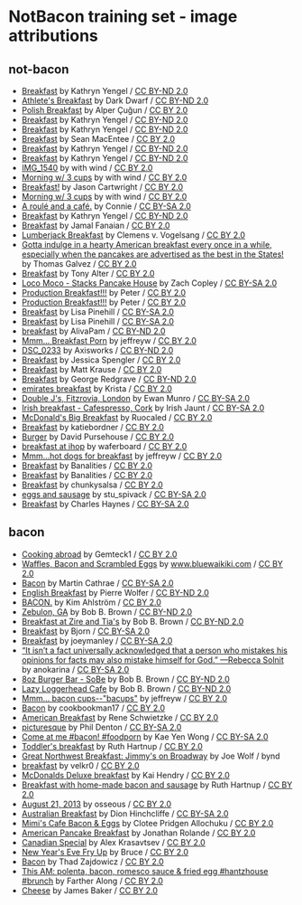 # NotBacon training set - image attributions

## not-bacon
- [Breakfast](https://www.flickr.com/photos/kathryn-wright/35771414772/in/photolist-WuZRmy-zhAj5T-wwXoQ3-bRcxCD-2g4EQn-Gw2Tp5-dLvHjR-nYaicw-vzcmLQ-oRBbj9-Mo6Uth-dN2atf-cUGMY7-afoMRL-cXRFMu-ohMrBU-aAg2Qi-9WACaB-c2wV5w-9jUKng-6TGM8V-bMxiH6-93oaB3-fe876f-aTjMEX-ocJ6tF-d6MuGb-dNzDeH-jUYnmH-ei6zFU-onTGds-R5BBpx-iNeJoJ-8WAojb-ddWRZb-du61g1-o9ibqw-6khBdc-8zaRoZ-fYuwm2-pX82MZ-btNx5v-coShYy-8orvJ7-bMMfii-e9qiHB-dc9SPu-nVShHv-bA7gWP-doDWGi) by Kathryn Yengel / [CC BY-ND 2.0](https://creativecommons.org/licenses/by-nd/2.0/)
- [Athlete's Breakfast](https://www.flickr.com/photos/darkdwarf/35169519490/in/photolist-VzNYRG-V9azgc-X1LaHS-6fSSyE-5WtHMn-5KG7ap-6fSWMq-6ixihs-bsCKp7-5a9XLA-aCi3DT-7Xzjvz-6AZfoa-hmjpoT-XsetSY-5fTaZg-g5CAk-9acDcu-dX1YEG-dX1YxG-8CYz2i-4Yp7xp-dX1YBN-ara9oT-dWVkfx-dWVjrZ-5Vj2cT-6m6CB7-bsnu85-5Aerni-7t392o-7EsJkY-4dtQyb-5UqWFr-koNQt-anN978-8ee1W8-5T55dJ-5fU1WU-bmigzF-fz7oy-8eKsE-5Mk5Wa-22BbHU-7ahZoA-7sYbDF-7z64GN-3Wg99x-8edJ3R-9tFMdj) by Dark Dwarf / [CC BY-ND 2.0](https://creativecommons.org/licenses/by-nd/2.0/)
- [Polish Breakfast](https://www.flickr.com/photos/alper/32213695641/in/photolist-R5BBpx-iNeJoJ-8WAojb-ddWRZb-du61g1-o9ibqw-6khBdc-8zaRoZ-fYuwm2-pX82MZ-btNx5v-coShYy-8orvJ7-bMMfii-e9qiHB-dc9SPu-nVShHv-bA7gWP-doDWGi-o1dFnh-5J7e6R-p3pmU2-6ooC22-S1Sk83-8jaGZW-dGLgq8-dYCTNu-9wUwXE-kg2TDF-bDGhcD-ebUH4F-dZ9a7A-bFLyYk-7avtLg-oAv6jg-8Jatku-9piRjp-axJwyi-8CRxrQ-fTuRoZ-9DKFsU-faz7dZ-9GDJf2-aHnH2e-bGzPtT-ax9LF7-6U2cwX-dDUEXj-oDL2FS-bMQzLT) by Alper Çuğun / [CC BY 2.0](https://creativecommons.org/licenses/by/2.0/)
- [Breakfast](https://www.flickr.com/photos/kathryn-wright/29786169542/in/photolist-Mo6Uth-dN2atf-cUGMY7-afoMRL-cXRFMu-ohMrBU-aAg2Qi-9WACaB-c2wV5w-9jUKng-6TGM8V-bMxiH6-93oaB3-fe876f-aTjMEX-ocJ6tF-d6MuGb-dNzDeH-jUYnmH-ei6zFU-onTGds-R5BBpx-iNeJoJ-8WAojb-ddWRZb-du61g1-o9ibqw-6khBdc-8zaRoZ-fYuwm2-pX82MZ-btNx5v-coShYy-8orvJ7-bMMfii-e9qiHB-dc9SPu-nVShHv-bA7gWP-doDWGi-o1dFnh-5J7e6R-p3pmU2-6ooC22-S1Sk83-8jaGZW-dGLgq8-dYCTNu-9wUwXE-kg2TDF) by Kathryn Yengel / [CC BY-ND 2.0](https://creativecommons.org/licenses/by-nd/2.0/)
- [Breakfast](https://www.flickr.com/photos/kathryn-wright/21847531923/in/photolist-zhAj5T-wwXoQ3-bRcxCD-2g4EQn-Gw2Tp5-dLvHjR-nYaicw-vzcmLQ-oRBbj9-Mo6Uth-dN2atf-cUGMY7-afoMRL-cXRFMu-ohMrBU-aAg2Qi-9WACaB-c2wV5w-9jUKng-6TGM8V-bMxiH6-93oaB3-fe876f-aTjMEX-ocJ6tF-d6MuGb-dNzDeH-jUYnmH-ei6zFU-onTGds-R5BBpx-iNeJoJ-8WAojb-ddWRZb-du61g1-o9ibqw-6khBdc-8zaRoZ-fYuwm2-pX82MZ-btNx5v-coShYy-8orvJ7-bMMfii-e9qiHB-dc9SPu-nVShHv-bA7gWP-doDWGi-o1dFnh) by Kathryn Yengel / [CC BY-ND 2.0](https://creativecommons.org/licenses/by-nd/2.0/)
- [Breakfast](https://www.flickr.com/photos/smemon/20041005874/in/photolist-wwXoQ3-bRcxCD-2g4EQn-Gw2Tp5-dLvHjR-nYaicw-vzcmLQ-oRBbj9-Mo6Uth-dN2atf-cUGMY7-afoMRL-cXRFMu-ohMrBU-aAg2Qi-9WACaB-c2wV5w-9jUKng-6TGM8V-bMxiH6-93oaB3-fe876f-aTjMEX-ocJ6tF-d6MuGb-dNzDeH-jUYnmH-ei6zFU-onTGds-R5BBpx-iNeJoJ-8WAojb-ddWRZb-du61g1-o9ibqw-6khBdc-8zaRoZ-fYuwm2-pX82MZ-btNx5v-coShYy-8orvJ7-bMMfii-e9qiHB-dc9SPu-nVShHv-bA7gWP-doDWGi-o1dFnh-5J7e6R) by Sean MacEntee / [CC BY 2.0](https://creativecommons.org/licenses/by/2.0/)
- [Breakfast](https://www.flickr.com/photos/kathryn-wright/19410006752/in/photolist-vzcmLQ-oRBbj9-Mo6Uth-dN2atf-cUGMY7-afoMRL-cXRFMu-ohMrBU-aAg2Qi-9WACaB-c2wV5w-9jUKng-6TGM8V-bMxiH6-93oaB3-fe876f-aTjMEX-ocJ6tF-d6MuGb-dNzDeH-jUYnmH-ei6zFU-onTGds-R5BBpx-iNeJoJ-8WAojb-ddWRZb-du61g1-o9ibqw-6khBdc-8zaRoZ-fYuwm2-pX82MZ-btNx5v-coShYy-8orvJ7-bMMfii-e9qiHB-dc9SPu-nVShHv-bA7gWP-doDWGi-o1dFnh-5J7e6R-p3pmU2-6ooC22-S1Sk83-8jaGZW-dGLgq8-dYCTNu) by Kathryn Yengel / [CC BY-ND 2.0](https://creativecommons.org/licenses/by-nd/2.0/)
- [Breakfast](https://www.flickr.com/photos/kathryn-wright/15001220812/in/photolist-oRBbj9-Mo6Uth-dN2atf-cUGMY7-afoMRL-cXRFMu-ohMrBU-aAg2Qi-9WACaB-c2wV5w-9jUKng-6TGM8V-bMxiH6-93oaB3-fe876f-aTjMEX-ocJ6tF-d6MuGb-dNzDeH-jUYnmH-ei6zFU-onTGds-R5BBpx-iNeJoJ-8WAojb-ddWRZb-du61g1-o9ibqw-6khBdc-8zaRoZ-fYuwm2-pX82MZ-btNx5v-coShYy-8orvJ7-bMMfii-e9qiHB-dc9SPu-nVShHv-bA7gWP-doDWGi-o1dFnh-5J7e6R-p3pmU2-6ooC22-S1Sk83-8jaGZW-dGLgq8-dYCTNu-9wUwXE) by Kathryn Yengel / [CC BY-ND 2.0](https://creativecommons.org/licenses/by-nd/2.0/)
- [IMG_1540](https://www.flickr.com/photos/withwind/14629779054/in/photolist-ohMrBU-aAg2Qi-9WACaB-c2wV5w-9jUKng-6TGM8V-bMxiH6-93oaB3-fe876f-aTjMEX-ocJ6tF-d6MuGb-dNzDeH-jUYnmH-ei6zFU-onTGds-R5BBpx-iNeJoJ-8WAojb-ddWRZb-du61g1-o9ibqw-6khBdc-8zaRoZ-fYuwm2-pX82MZ-btNx5v-coShYy-8orvJ7-bMMfii-e9qiHB-dc9SPu-nVShHv-bA7gWP-doDWGi-o1dFnh-5J7e6R-p3pmU2-6ooC22-S1Sk83-8jaGZW-dGLgq8-dYCTNu-9wUwXE-kg2TDF-bDGhcD-ebUH4F-dZ9a7A-bFLyYk-7avtLg) by with wind / [CC BY 2.0](https://creativecommons.org/licenses/by/2.0/)
- [Morning w/ 3 cups](https://www.flickr.com/photos/withwind/14572543481/in/photolist-ocJ6tF-d6MuGb-dNzDeH-jUYnmH-ei6zFU-onTGds-R5BBpx-iNeJoJ-8WAojb-ddWRZb-du61g1-o9ibqw-6khBdc-8zaRoZ-fYuwm2-pX82MZ-btNx5v-coShYy-8orvJ7-bMMfii-e9qiHB-dc9SPu-nVShHv-bA7gWP-doDWGi-o1dFnh-5J7e6R-p3pmU2-6ooC22-S1Sk83-8jaGZW-dGLgq8-dYCTNu-9wUwXE-kg2TDF-bDGhcD-ebUH4F-dZ9a7A-bFLyYk-7avtLg-oAv6jg-8Jatku-9piRjp-axJwyi-8CRxrQ-fTuRoZ-9DKFsU-faz7dZ-9GDJf2-aHnH2e) by with wind / [CC BY 2.0](https://creativecommons.org/licenses/by/2.0/)
- [Breakfast!](https://www.flickr.com/photos/jasoncartwright/14442322670/in/photolist-o1dFnh-5J7e6R-p3pmU2-6ooC22-S1Sk83-8jaGZW-dGLgq8-dYCTNu-9wUwXE-kg2TDF-bDGhcD-ebUH4F-dZ9a7A-bFLyYk-7avtLg-oAv6jg-8Jatku-9piRjp-axJwyi-8CRxrQ-fTuRoZ-9DKFsU-faz7dZ-9GDJf2-aHnH2e-bGzPtT-ax9LF7-6U2cwX-dDUEXj-oDL2FS-bMQzLT-moJCpm-a7Hv5w-oR15mm-aUZqoD-9CJu3g-9pzAs9-9tgX1W-97CLuk-dpfCSp-8Hm3oD-847XRk-wmX35g-8hxeGF-e2dGWd-f7Px4y-7bvqUn-8bM3y6-bAJpPg-dTsxMi) by Jason Cartwright / [CC BY 2.0](https://creativecommons.org/licenses/by/2.0/)
- [Morning w/ 3 cups](https://www.flickr.com/photos/withwind/14419029768/in/photolist-nYaicw-vzcmLQ-oRBbj9-Mo6Uth-dN2atf-cUGMY7-afoMRL-cXRFMu-ohMrBU-aAg2Qi-9WACaB-c2wV5w-9jUKng-6TGM8V-bMxiH6-93oaB3-fe876f-aTjMEX-ocJ6tF-d6MuGb-dNzDeH-jUYnmH-ei6zFU-onTGds-R5BBpx-iNeJoJ-8WAojb-ddWRZb-du61g1-o9ibqw-6khBdc-8zaRoZ-fYuwm2-pX82MZ-btNx5v-coShYy-8orvJ7-bMMfii-e9qiHB-dc9SPu-nVShHv-bA7gWP-doDWGi-o1dFnh-5J7e6R-p3pmU2-6ooC22-S1Sk83-8jaGZW-dGLgq8) by with wind / [CC BY 2.0](https://creativecommons.org/licenses/by/2.0/)
- [A roulé and a café.](https://www.flickr.com/photos/ironypoisoning/14393078247/in/photolist-nVShHv-bA7gWP-doDWGi-o1dFnh-5J7e6R-p3pmU2-6ooC22-S1Sk83-8jaGZW-dGLgq8-dYCTNu-9wUwXE-kg2TDF-bDGhcD-ebUH4F-dZ9a7A-bFLyYk-7avtLg-oAv6jg-8Jatku-9piRjp-axJwyi-8CRxrQ-fTuRoZ-9DKFsU-faz7dZ-9GDJf2-aHnH2e-bGzPtT-ax9LF7-6U2cwX-dDUEXj-oDL2FS-bMQzLT-moJCpm-a7Hv5w-oR15mm-aUZqoD-9CJu3g-9pzAs9-9tgX1W-97CLuk-dpfCSp-8Hm3oD-847XRk-wmX35g-8hxeGF-e2dGWd-f7Px4y-7bvqUn) by Connie / [CC BY-SA 2.0](https://creativecommons.org/licenses/by-sa/2.0/)
- [Breakfast](https://www.flickr.com/photos/kathryn-wright/14278562863/in/photolist-nKKnhk-dqj6n6-WuZRmy-zhAj5T-wwXoQ3-bRcxCD-2g4EQn-Gw2Tp5-dLvHjR-nYaicw-vzcmLQ-oRBbj9-Mo6Uth-dN2atf-cUGMY7-afoMRL-cXRFMu-ohMrBU-aAg2Qi-9WACaB-c2wV5w-9jUKng-6TGM8V-bMxiH6-93oaB3-fe876f-aTjMEX-ocJ6tF-d6MuGb-dNzDeH-jUYnmH-ei6zFU-onTGds-R5BBpx-iNeJoJ-8WAojb-ddWRZb-du61g1-o9ibqw-6khBdc-8zaRoZ-fYuwm2-pX82MZ-btNx5v-coShYy-8orvJ7-bMMfii-e9qiHB-dc9SPu-nVShHv) by Kathryn Yengel / [CC BY-ND 2.0](https://creativecommons.org/licenses/by-nd/2.0/)
- [Breakfast](https://www.flickr.com/photos/jfanaian/12413877733/in/photolist-jUYnmH-ei6zFU-onTGds-R5BBpx-iNeJoJ-8WAojb-ddWRZb-du61g1-o9ibqw-6khBdc-8zaRoZ-fYuwm2-pX82MZ-btNx5v-coShYy-8orvJ7-bMMfii-e9qiHB-dc9SPu-nVShHv-bA7gWP-doDWGi-o1dFnh-5J7e6R-p3pmU2-6ooC22-S1Sk83-8jaGZW-dGLgq8-dYCTNu-9wUwXE-kg2TDF-bDGhcD-ebUH4F-dZ9a7A-bFLyYk-7avtLg-oAv6jg-8Jatku-9piRjp-axJwyi-8CRxrQ-fTuRoZ-9DKFsU-faz7dZ-9GDJf2-aHnH2e-bGzPtT-ax9LF7-6U2cwX) by Jamal Fanaian / [CC BY 2.0](https://creativecommons.org/licenses/by/2.0/)
- [Lumberjack Breakfast](https://www.flickr.com/photos/vauvau/11855393546/in/photolist-j4BZt1-aQ4BoB-6fNGAD-aC182M-acmRFR-b4KSCc-cEZop1-ia8BCz-dxdDPw-9qTxqt-9DeEdB-dW42sF-ajCjUz-ci58ro-7F1NnG-9gvwu6-hMhczD-nNDab6-mWVeiC-cVR62h-7bcFtu-agM6ks-aDr8bK-dy6NcS-amZqSK-92VGw7-xAAsVT-Cz6gNJ-UDCwhB-bswozg-dedTRc-9XM5v7-9WWBJV-9iEJDf-bxwbjz-btQdLn-7XMkZm-9tFMKY-mm17JB-b5i1Tn-eVFoAC-9EVaVh-6n67PZ-pCLUG5-xCCDm6-PpSAG3-N6J2xD-PFjYgY-xcySph-dX1XS5) by Clemens v. Vogelsang / [CC BY 2.0](https://creativecommons.org/licenses/by/2.0/)
- [Gotta indulge in a hearty American breakfast every once in a while, especially when the pancakes are advertised as the best in the States!](https://www.flickr.com/photos/togawanderings/9140097656/in/photolist-eVFoAC-9EVaVh-6n67PZ-pCLUG5-xCCDm6-PpSAG3-N6J2xD-PFjYgY-xcySph-dX1XS5-7BGuso-6VwkQQ-V25egg-dMWenb-dX1Yay-dkKG3t-PuSJu-dWVgBx-9MGdDX-dX1XCb-bCnXBy-dX1XwN-7JsD5q-dWVj7T-PEBrw-dWViQV-dX1Y4E-dX1XU3-dX1Y2m-dWViNZ-8r8pgK-dX1XYJ-dWViBk-dX1XWC-dX1XKS-dX1Xp3-dWViHk-dWVinr-dWVitZ-dWVkaP-7SHDs6-dX1YdQ-65nruh-54jsfS-kn62ih-8FZcsM-4zeXaZ-3SiL87-hDuHXY-apm7E2) by Thomas Galvez / [CC BY 2.0](https://creativecommons.org/licenses/by/2.0/)
- [Breakfast](https://www.flickr.com/photos/78428166@N00/8726107302/in/photolist-ei6zFU-onTGds-R5BBpx-iNeJoJ-8WAojb-ddWRZb-du61g1-o9ibqw-6khBdc-8zaRoZ-fYuwm2-pX82MZ-btNx5v-coShYy-8orvJ7-bMMfii-e9qiHB-dc9SPu-nVShHv-bA7gWP-doDWGi-o1dFnh-5J7e6R-p3pmU2-6ooC22-S1Sk83-8jaGZW-dGLgq8-dYCTNu-9wUwXE-kg2TDF-bDGhcD-ebUH4F-dZ9a7A-bFLyYk-7avtLg-oAv6jg-8Jatku-9piRjp-axJwyi-8CRxrQ-fTuRoZ-9DKFsU-faz7dZ-9GDJf2-aHnH2e-bGzPtT-ax9LF7-6U2cwX-dDUEXj) by Tony Alter / [CC BY 2.0](https://creativecommons.org/licenses/by/2.0/)
- [Loco Moco - Stacks Pancake House](https://www.flickr.com/photos/zcopley/8627912241/in/photolist-e9qiHB-dc9SPu-nVShHv-bA7gWP-doDWGi-o1dFnh-5J7e6R-p3pmU2-6ooC22-S1Sk83-8jaGZW-dGLgq8-dYCTNu-9wUwXE-kg2TDF-bDGhcD-ebUH4F-dZ9a7A-bFLyYk-7avtLg-oAv6jg-8Jatku-9piRjp-axJwyi-8CRxrQ-fTuRoZ-9DKFsU-faz7dZ-9GDJf2-aHnH2e-bGzPtT-ax9LF7-6U2cwX-dDUEXj-oDL2FS-bMQzLT-moJCpm-a7Hv5w-oR15mm-aUZqoD-9CJu3g-9pzAs9-9tgX1W-97CLuk-dpfCSp-8Hm3oD-847XRk-wmX35g-8hxeGF-e2dGWd) by Zach Copley / [CC BY-SA 2.0](https://creativecommons.org/licenses/by-sa/2.0/)
- [Production Breakfast!!!](https://www.flickr.com/photos/radocaj/8498875302/in/photolist-dX1XwN-7JsD5q-dWVj7T-PEBrw-dWViQV-dX1Y4E-dX1XU3-dX1Y2m-dWViNZ-8r8pgK-dX1XYJ-dWViBk-dX1XWC-dX1XKS-dX1Xp3-dWViHk-dWVinr-dWVitZ-dWVkaP-7SHDs6-dX1YdQ-65nruh-54jsfS-kn62ih-8FZcsM-4zeXaZ-3SiL87-hDuHXY-apm7E2-hZSkYm-dX1YZG-6B4SDn-dX1YNs-dWVjT6-dWVji8-Nzm4e-dWVkmc-RaErbd-VzNYRG-V9azgc-X1LaHS-6fSSyE-5WtHMn-5KG7ap-6fSWMq-6ixihs-bsCKp7-5a9XLA-aCi3DT-7Xzjvz) by Peter / [CC BY 2.0](https://creativecommons.org/licenses/by/2.0/)
- [Production Breakfast!!!](https://www.flickr.com/photos/radocaj/8497772173/in/photolist-dWViBk-dX1XWC-dX1XKS-dX1Xp3-dWViHk-dWVinr-dWVitZ-dWVkaP-7SHDs6-dX1YdQ-65nruh-54jsfS-kn62ih-8FZcsM-4zeXaZ-3SiL87-hDuHXY-apm7E2-hZSkYm-dX1YZG-6B4SDn-dX1YNs-dWVjT6-dWVji8-Nzm4e-dWVkmc-RaErbd-VzNYRG-V9azgc-X1LaHS-6fSSyE-5WtHMn-5KG7ap-6fSWMq-6ixihs-bsCKp7-5a9XLA-aCi3DT-7Xzjvz-6AZfoa-hmjpoT-XsetSY-5fTaZg-g5CAk-9acDcu-dX1YEG-dX1YxG-8CYz2i-4Yp7xp-dX1YBN) by Peter / [CC BY 2.0](https://creativecommons.org/licenses/by/2.0/)
- [Breakfast](https://www.flickr.com/photos/ginkgraph/8403403991/in/photolist-dNzDeH-jUYnmH-ei6zFU-onTGds-R5BBpx-iNeJoJ-8WAojb-ddWRZb-du61g1-o9ibqw-6khBdc-8zaRoZ-fYuwm2-pX82MZ-btNx5v-coShYy-8orvJ7-bMMfii-e9qiHB-dc9SPu-nVShHv-bA7gWP-doDWGi-o1dFnh-5J7e6R-p3pmU2-6ooC22-S1Sk83-8jaGZW-dGLgq8-dYCTNu-9wUwXE-kg2TDF-bDGhcD-ebUH4F-dZ9a7A-bFLyYk-7avtLg-oAv6jg-8Jatku-9piRjp-axJwyi-8CRxrQ-fTuRoZ-9DKFsU-faz7dZ-9GDJf2-aHnH2e-bGzPtT-ax9LF7) by Lisa Pinehill / [CC BY-SA 2.0](https://creativecommons.org/licenses/by-sa/2.0/)
- [Breakfast](https://www.flickr.com/photos/ginkgraph/8397067000/in/photolist-dN2atf-cUGMY7-afoMRL-cXRFMu-ohMrBU-aAg2Qi-9WACaB-c2wV5w-9jUKng-6TGM8V-bMxiH6-93oaB3-fe876f-aTjMEX-ocJ6tF-d6MuGb-dNzDeH-jUYnmH-ei6zFU-onTGds-R5BBpx-iNeJoJ-8WAojb-ddWRZb-du61g1-o9ibqw-6khBdc-8zaRoZ-fYuwm2-pX82MZ-btNx5v-coShYy-8orvJ7-bMMfii-e9qiHB-dc9SPu-nVShHv-bA7gWP-doDWGi-o1dFnh-5J7e6R-p3pmU2-6ooC22-S1Sk83-8jaGZW-dGLgq8-dYCTNu-9wUwXE-kg2TDF-bDGhcD) by Lisa Pinehill / [CC BY-SA 2.0](https://creativecommons.org/licenses/by-sa/2.0/)
- [breakfast](https://www.flickr.com/photos/alivapam/8380004305/in/photolist-dLvHjR-nYaicw-vzcmLQ-oRBbj9-Mo6Uth-dN2atf-cUGMY7-afoMRL-cXRFMu-ohMrBU-aAg2Qi-9WACaB-c2wV5w-9jUKng-6TGM8V-bMxiH6-93oaB3-fe876f-aTjMEX-ocJ6tF-d6MuGb-dNzDeH-jUYnmH-ei6zFU-onTGds-R5BBpx-iNeJoJ-8WAojb-ddWRZb-du61g1-o9ibqw-6khBdc-8zaRoZ-fYuwm2-pX82MZ-btNx5v-coShYy-8orvJ7-bMMfii-e9qiHB-dc9SPu-nVShHv-bA7gWP-doDWGi-o1dFnh-5J7e6R-p3pmU2-6ooC22-S1Sk83-8jaGZW) by AlivaPam / [CC BY-ND 2.0](https://creativecommons.org/licenses/by-nd/2.0/)
- [Mmm... Breakfast Porn](https://www.flickr.com/photos/jeffreyww/8337577843/in/photolist-dGLgq8-dYCTNu-9wUwXE-kg2TDF-bDGhcD-ebUH4F-dZ9a7A-bFLyYk-7avtLg-oAv6jg-8Jatku-9piRjp-axJwyi-8CRxrQ-fTuRoZ-9DKFsU-faz7dZ-9GDJf2-aHnH2e-bGzPtT-ax9LF7-6U2cwX-dDUEXj-oDL2FS-bMQzLT-moJCpm-a7Hv5w-oR15mm-aUZqoD-9CJu3g-9pzAs9-9tgX1W-97CLuk-dpfCSp-8Hm3oD-847XRk-wmX35g-8hxeGF-e2dGWd-f7Px4y-7bvqUn-8bM3y6-bAJpPg-dTsxMi-6Spq94-a7Z7zR-dZ3tTp-j4BZt1-7F1NnG-8Hq4jT) by jeffreyw / [CC BY 2.0](https://creativecommons.org/licenses/by/2.0/)
- [DSC_0233](https://www.flickr.com/photos/axisworks/8239540080/in/photolist-dy6NcS-5uSzZ1-pk2r4j-h33rC2-qfWet6-gKwyft-dN6VBj-fnay4L-9ALbFn-9o8PWe-9dKYe5-c26ZyJ-oaUpFo-c26Zdb-puWe9Q-dBpnWo-afR26g-Ed3Y6m-c26ZHQ-CZDvKD-c26Zk3-9jUKng-5xgs9d-HecVPG-aa6jmu-c26ZBs-c26ZEw-v5H1xz-rudLqc-bW3a6W-c26Zt3-c26Zob-c26ZqS-j9ECfS-c26Zh3-dDEgLW-b6EySB-ozG63F-8jVTHT-bgp9Sr-brhcM8-8jVU2B-Bq2jKb-QYHDum-91g6uu-Xj89mJ-4omrEz-BVLi9n-iGAxix-7LMg8S) by Axisworks / [CC BY-ND 2.0](https://creativecommons.org/licenses/by-nd/2.0/)
- [Breakfast](https://www.flickr.com/photos/wordridden/8022783368/in/photolist-ddWRZb-du61g1-o9ibqw-6khBdc-8zaRoZ-fYuwm2-pX82MZ-btNx5v-coShYy-8orvJ7-bMMfii-e9qiHB-dc9SPu-nVShHv-bA7gWP-doDWGi-o1dFnh-5J7e6R-p3pmU2-6ooC22-S1Sk83-8jaGZW-dGLgq8-dYCTNu-9wUwXE-kg2TDF-bDGhcD-ebUH4F-dZ9a7A-bFLyYk-7avtLg-oAv6jg-8Jatku-9piRjp-axJwyi-8CRxrQ-fTuRoZ-9DKFsU-faz7dZ-9GDJf2-aHnH2e-bGzPtT-ax9LF7-6U2cwX-dDUEXj-oDL2FS-bMQzLT-moJCpm-a7Hv5w-oR15mm) by Jessica Spengler / [CC BY 2.0](https://creativecommons.org/licenses/by/2.0/)
- [Breakfast](https://www.flickr.com/photos/mattkrause/8002494522/in/photolist-dc9SPu-nVShHv-bA7gWP-doDWGi-o1dFnh-5J7e6R-p3pmU2-6ooC22-S1Sk83-8jaGZW-dGLgq8-dYCTNu-9wUwXE-kg2TDF-bDGhcD-ebUH4F-dZ9a7A-bFLyYk-7avtLg-oAv6jg-8Jatku-9piRjp-axJwyi-8CRxrQ-fTuRoZ-9DKFsU-faz7dZ-9GDJf2-aHnH2e-bGzPtT-ax9LF7-6U2cwX-dDUEXj-oDL2FS-bMQzLT-moJCpm-a7Hv5w-oR15mm-aUZqoD-9CJu3g-9pzAs9-9tgX1W-97CLuk-dpfCSp-8Hm3oD-847XRk-wmX35g-8hxeGF-e2dGWd-f7Px4y) by Matt Krause / [CC BY 2.0](https://creativecommons.org/licenses/by/2.0/)
- [Breakfast](https://www.flickr.com/photos/funfilledgeorgie/7852026050/in/photolist-cXRFMu-ohMrBU-aAg2Qi-9WACaB-c2wV5w-9jUKng-6TGM8V-bMxiH6-93oaB3-fe876f-aTjMEX-ocJ6tF-d6MuGb-dNzDeH-jUYnmH-ei6zFU-onTGds-R5BBpx-iNeJoJ-8WAojb-ddWRZb-du61g1-o9ibqw-6khBdc-8zaRoZ-fYuwm2-pX82MZ-btNx5v-coShYy-8orvJ7-bMMfii-e9qiHB-dc9SPu-nVShHv-bA7gWP-doDWGi-o1dFnh-5J7e6R-p3pmU2-6ooC22-S1Sk83-8jaGZW-dGLgq8-dYCTNu-9wUwXE-kg2TDF-bDGhcD-ebUH4F-dZ9a7A-bFLyYk) by George Redgrave / [CC BY-ND 2.0](https://creativecommons.org/licenses/by-nd/2.0/)
- [emirates breakfast](https://www.flickr.com/photos/scaredykat/7816341354/in/photolist-cUGMY7-afoMRL-cXRFMu-ohMrBU-aAg2Qi-9WACaB-c2wV5w-9jUKng-6TGM8V-bMxiH6-93oaB3-fe876f-aTjMEX-ocJ6tF-d6MuGb-dNzDeH-jUYnmH-ei6zFU-onTGds-R5BBpx-iNeJoJ-8WAojb-ddWRZb-du61g1-o9ibqw-6khBdc-8zaRoZ-fYuwm2-pX82MZ-btNx5v-coShYy-8orvJ7-bMMfii-e9qiHB-dc9SPu-nVShHv-bA7gWP-doDWGi-o1dFnh-5J7e6R-p3pmU2-6ooC22-S1Sk83-8jaGZW-dGLgq8-dYCTNu-9wUwXE-kg2TDF-bDGhcD-ebUH4F) by Krista / [CC BY 2.0](https://creativecommons.org/licenses/by/2.0/)
- [Double J's, Fitzrovia, London](https://www.flickr.com/photos/55935853@N00/7413110348/in/photolist-ci58ro-7F1NnG-9gvwu6-hMhczD-nNDab6-mWVeiC-cVR62h-7bcFtu-agM6ks-aDr8bK-dy6NcS-amZqSK-92VGw7-xAAsVT-Cz6gNJ-UDCwhB-bswozg-dedTRc-9XM5v7-9WWBJV-9iEJDf-bxwbjz-btQdLn-7XMkZm-9tFMKY-mm17JB-b5i1Tn-eVFoAC-9EVaVh-6n67PZ-pCLUG5-xCCDm6-PpSAG3-N6J2xD-PFjYgY-xcySph-dX1XS5-7BGuso-6VwkQQ-V25egg-dMWenb-dX1Yay-dkKG3t-PuSJu-dWVgBx-9MGdDX-dX1XCb-bCnXBy-dX1XwN-7JsD5q) by Ewan Munro / [CC BY-SA 2.0](https://creativecommons.org/licenses/by-sa/2.0/)
- [Irish breakfast - Cafespresso, Cork](https://www.flickr.com/photos/irishjaunt/6606077283/in/photolist-b4KSCc-cEZop1-ia8BCz-dxdDPw-9qTxqt-9DeEdB-dW42sF-ajCjUz-ci58ro-7F1NnG-9gvwu6-hMhczD-nNDab6-mWVeiC-cVR62h-7bcFtu-agM6ks-aDr8bK-dy6NcS-amZqSK-92VGw7-xAAsVT-Cz6gNJ-UDCwhB-bswozg-dedTRc-9XM5v7-9WWBJV-9iEJDf-bxwbjz-btQdLn-7XMkZm-9tFMKY-mm17JB-b5i1Tn-eVFoAC-9EVaVh-6n67PZ-pCLUG5-xCCDm6-PpSAG3-N6J2xD-PFjYgY-xcySph-dX1XS5-7BGuso-6VwkQQ-V25egg-dMWenb-dX1Yay) by Irish Jaunt / [CC BY-SA 2.0](https://creativecommons.org/licenses/by-sa/2.0/)
- [McDonald's Big Breakfast](https://www.flickr.com/photos/ruocaled/6451107107/in/photolist-aQ4BoB-6fNGAD-aC182M-acmRFR-b4KSCc-cEZop1-ia8BCz-dxdDPw-9qTxqt-9DeEdB-dW42sF-ajCjUz-ci58ro-7F1NnG-9gvwu6-hMhczD-nNDab6-mWVeiC-cVR62h-7bcFtu-agM6ks-aDr8bK-dy6NcS-amZqSK-92VGw7-xAAsVT-Cz6gNJ-UDCwhB-bswozg-dedTRc-9XM5v7-9WWBJV-9iEJDf-bxwbjz-btQdLn-7XMkZm-9tFMKY-mm17JB-b5i1Tn-eVFoAC-9EVaVh-6n67PZ-pCLUG5-xCCDm6-PpSAG3-N6J2xD-PFjYgY-xcySph-dX1XS5-7BGuso) by Ruocaled / [CC BY 2.0](https://creativecommons.org/licenses/by/2.0/)
- [Breakfast](https://www.flickr.com/photos/katiebordner/6294904621/in/photolist-aAg2Qi-9WACaB-c2wV5w-9jUKng-6TGM8V-bMxiH6-93oaB3-fe876f-aTjMEX-ocJ6tF-d6MuGb-dNzDeH-jUYnmH-ei6zFU-onTGds-R5BBpx-iNeJoJ-8WAojb-ddWRZb-du61g1-o9ibqw-6khBdc-8zaRoZ-fYuwm2-pX82MZ-btNx5v-coShYy-8orvJ7-bMMfii-e9qiHB-dc9SPu-nVShHv-bA7gWP-doDWGi-o1dFnh-5J7e6R-p3pmU2-6ooC22-S1Sk83-8jaGZW-dGLgq8-dYCTNu-9wUwXE-kg2TDF-bDGhcD-ebUH4F-dZ9a7A-bFLyYk-7avtLg-oAv6jg) by katiebordner / [CC BY 2.0](https://creativecommons.org/licenses/by/2.0/)
- [Burger](https://www.flickr.com/photos/mdid/5615767469/in/photolist-9yfh24-9DHaSC-9MvEiU-83X4um-9yifQj-9nwB6s-8LM2JG-a2mvS6-83X5hE-9nwB35-83TW6B-9nwAZb-atamBp-9orD3p-brg3Ya-atam9k-4onHcH-bzCXQW-HLc3k-68EUUs-2vXUL-brcmiH-brgdMg-3nDm1w-3GXe6-brg1en-opoHC-9AGXkj-5EmCvj-9DH2uj-bFD6ht-9Y5sxD-5Tnqdp-29N7yS-bskYDz-9MvCad-qP713-brcpTR-HL7Zh-xmUkh-6sNLEM-ozHd8y-ngdiF3-VQQqFf-s77c5S-xw454H-KFs6h-npVchY-6bpUgG-ngaXKM) by David Pursehouse / [CC BY 2.0](https://creativecommons.org/licenses/by/2.0/)
- [breakfast at ihop](https://www.flickr.com/photos/waferboard/5600598996/in/photolist-9wUwXE-kg2TDF-bDGhcD-ebUH4F-dZ9a7A-bFLyYk-7avtLg-oAv6jg-8Jatku-9piRjp-axJwyi-8CRxrQ-fTuRoZ-9DKFsU-faz7dZ-9GDJf2-aHnH2e-bGzPtT-ax9LF7-6U2cwX-dDUEXj-oDL2FS-bMQzLT-moJCpm-a7Hv5w-oR15mm-aUZqoD-9CJu3g-9pzAs9-9tgX1W-97CLuk-dpfCSp-8Hm3oD-847XRk-wmX35g-8hxeGF-e2dGWd-f7Px4y-7bvqUn-8bM3y6-bAJpPg-dTsxMi-6Spq94-a7Z7zR-dZ3tTp-j4BZt1-7F1NnG-8Hq4jT-4Du3w7-dxPQL2) by waferboard / [CC BY 2.0](https://creativecommons.org/licenses/by/2.0/)
- [Mmm...hot dogs for breakfast](https://www.flickr.com/photos/jeffreyww/5354973974/in/photolist-9acDcu-dX1YEG-dX1YxG-8CYz2i-4Yp7xp-dX1YBN-ara9oT-dWVkfx-dWVjrZ-5Vj2cT-6m6CB7-bsnu85-5Aerni-7t392o-7EsJkY-4dtQyb-5UqWFr-koNQt-anN978-8ee1W8-5T55dJ-5fU1WU-bmigzF-fz7oy-8eKsE-5Mk5Wa-22BbHU-7ahZoA-7sYbDF-7z64GN-3Wg99x-8edJ3R-9tFMdj-3aUmnx-nYhJCr-6wFEQV-4u3oN1-4g3meo-fhu2P7-91g6uu-5k5bB4-LhVdM-iEB1x3-e2LiQY-nLpd6U-6667nv-F57rW-dpfRg1-9jPwqg-bk4G4i) by jeffreyw / [CC BY 2.0](https://creativecommons.org/licenses/by/2.0/)
- [Breakfast](https://www.flickr.com/photos/richardsummers/3535160379/in/photolist-6ooC22-S1Sk83-8jaGZW-dGLgq8-dYCTNu-9wUwXE-kg2TDF-bDGhcD-ebUH4F-dZ9a7A-bFLyYk-7avtLg-oAv6jg-8Jatku-9piRjp-axJwyi-8CRxrQ-fTuRoZ-9DKFsU-faz7dZ-9GDJf2-aHnH2e-bGzPtT-ax9LF7-6U2cwX-dDUEXj-oDL2FS-bMQzLT-moJCpm-a7Hv5w-oR15mm-aUZqoD-9CJu3g-9pzAs9-9tgX1W-97CLuk-dpfCSp-8Hm3oD-847XRk-wmX35g-8hxeGF-e2dGWd-f7Px4y-7bvqUn-8bM3y6-bAJpPg-dTsxMi-6Spq94-a7Z7zR-dZ3tTp) by Banalities / [CC BY 2.0](https://creativecommons.org/licenses/by/2.0/)
- [Breakfast](https://www.flickr.com/photos/richardsummers/3500037503/in/photolist-6khBdc-8zaRoZ-fYuwm2-pX82MZ-btNx5v-coShYy-8orvJ7-bMMfii-e9qiHB-dc9SPu-nVShHv-bA7gWP-doDWGi-o1dFnh-5J7e6R-p3pmU2-6ooC22-S1Sk83-8jaGZW-dGLgq8-dYCTNu-9wUwXE-kg2TDF-bDGhcD-ebUH4F-dZ9a7A-bFLyYk-7avtLg-oAv6jg-8Jatku-9piRjp-axJwyi-8CRxrQ-fTuRoZ-9DKFsU-faz7dZ-9GDJf2-aHnH2e-bGzPtT-ax9LF7-6U2cwX-dDUEXj-oDL2FS-bMQzLT-moJCpm-a7Hv5w-oR15mm-aUZqoD-9CJu3g-9pzAs9) by Banalities / [CC BY 2.0](https://creativecommons.org/licenses/by/2.0/)
- [Breakfast](https://www.flickr.com/photos/chunkysalsa/3101934647/in/photolist-5J7e6R-p3pmU2-6ooC22-S1Sk83-8jaGZW-dGLgq8-dYCTNu-9wUwXE-kg2TDF-bDGhcD-ebUH4F-dZ9a7A-bFLyYk-7avtLg-oAv6jg-8Jatku-9piRjp-axJwyi-8CRxrQ-fTuRoZ-9DKFsU-faz7dZ-9GDJf2-aHnH2e-bGzPtT-ax9LF7-6U2cwX-dDUEXj-oDL2FS-bMQzLT-moJCpm-a7Hv5w-oR15mm-aUZqoD-9CJu3g-9pzAs9-9tgX1W-97CLuk-dpfCSp-8Hm3oD-847XRk-wmX35g-8hxeGF-e2dGWd-f7Px4y-7bvqUn-8bM3y6-bAJpPg-dTsxMi-6Spq94) by chunkysalsa / [CC BY 2.0](https://creativecommons.org/licenses/by/2.0/)
- [eggs and sausage](https://www.flickr.com/photos/stuart_spivack/2345236727/in/photolist-4zeXaZ-3SiL87-hDuHXY-apm7E2-hZSkYm-dX1YZG-6B4SDn-dX1YNs-dWVjT6-dWVji8-Nzm4e-dWVkmc-RaErbd-VzNYRG-V9azgc-X1LaHS-6fSSyE-5WtHMn-5KG7ap-6fSWMq-6ixihs-bsCKp7-5a9XLA-aCi3DT-7Xzjvz-6AZfoa-hmjpoT-XsetSY-5fTaZg-g5CAk-9acDcu-dX1YEG-dX1YxG-8CYz2i-4Yp7xp-dX1YBN-ara9oT-dWVkfx-dWVjrZ-5Vj2cT-6m6CB7-bsnu85-5Aerni-7t392o-7EsJkY-4dtQyb-5UqWFr-koNQt-anN978-8ee1W8) by stu_spivack / [CC BY-SA 2.0](https://creativecommons.org/licenses/by-sa/2.0/)
- [Breakfast](https://www.flickr.com/photos/haynes/826820181/in/photolist-2g4EQn-Gw2Tp5-dLvHjR-nYaicw-vzcmLQ-oRBbj9-Mo6Uth-dN2atf-cUGMY7-afoMRL-cXRFMu-ohMrBU-aAg2Qi-9WACaB-c2wV5w-9jUKng-6TGM8V-bMxiH6-93oaB3-fe876f-aTjMEX-ocJ6tF-d6MuGb-dNzDeH-jUYnmH-ei6zFU-onTGds-R5BBpx-iNeJoJ-8WAojb-ddWRZb-du61g1-o9ibqw-6khBdc-8zaRoZ-fYuwm2-pX82MZ-btNx5v-coShYy-8orvJ7-bMMfii-e9qiHB-dc9SPu-nVShHv-bA7gWP-doDWGi-o1dFnh-5J7e6R-p3pmU2-6ooC22) by Charles Haynes / [CC BY-SA 2.0](https://creativecommons.org/licenses/by-sa/2.0/)


## bacon
- [Cooking abroad](https://www.flickr.com/photos/jacbt/427667786/in/photolist-DMUJw-9fSkU3-amiLcS-4ZNN4b-5ETBAQ-ahUCm5-buzrWT-9fSkUU-pAGFsP-66g9xn-5Wwu6N-iGAxix-byjrBx-nHgEd3-4JfBDe-e3LeU7-8KCqAv-amZqSK-bXKX7o-aKbKHv-7zwYQr-8TGwee-shkLuL-6bYNEa-5fV8v9-5fQMiH-4GDLxi-5x7apZ-6woyjY-djLK8K-9X3bt-8ZWhXc-an5PFm-acUX4C-oYEHtp-siXkDb-dDqRVa-oB1GNJ-aMdtiR-9XTAX3-nRewRs-dedTRc-G7ALuT-EWby3H-9j2sND-aiGpVp-HPMBsp-KG2hn6-9WoAQk-bk7dSn) by Gemteck1 / [CC BY 2.0](https://creativecommons.org/licenses/by/2.0/)
- [Waffles, Bacon and Scrambled Eggs](https://www.flickr.com/photos/lfl/2222021793/in/photolist-4omrEz-akseha-91g6p1-62XgBE-DuCsn-ukycv7-9TGJep-4qCzrr-dedTRc-9ZSXkd-aMdtiR-gPRLLP-qX2o2n-eaFwWT-5P4xK5-7rrPbg-oCCus-dWEQ8y-ieyrHw-aCe2Ez-bXnDn6-5P8uTV-p98c84-aF8Xgu-7kz3iw-7UwVgA-qRNPbS-79dGzg-mDL1gX-frU3xd-5k9Fto-7o3D92-dGd4Mv-DtjQZV-LjFgPE-9dKYiu-V9azgc-QniM3p-jj4D7c-aVp12K-dceRL3-9Qj2cE-iGCjVG-b52cEX-5JzAYP-aDZhQX-HPMBsp-GVo8vp-KZ2vBo-8oo9oV) by www.bluewaikiki.com / [CC BY 2.0](https://creativecommons.org/licenses/by/2.0/)
- [Bacon](https://www.flickr.com/photos/suckamc/2414442774/in/photolist-4FmDHG-nSbHpX-8trFEc-aH4dop-4PP8Fu-5Jrkgr-5ndGt6-dAFeQY-dAFf3U-dAufhs-dAFex1-dAFepw-dAoLqZ-dAoLxg-dAFeDj-dAFeWU-dAueQu-dAufby-5wU7dg-dAoLTa-TtXWX7-9o8fEG-5eKa5s-dAFehh-63N5No-EvxvLg-8HD8hw-8HD8mY-dAoLdr-dAoL7r-8HD8q3-uvSxY-6vj1FT-4U8usA-67WXzs-qUiQ4M-haEHR-57n63K-5naRke-4aV5U6-sMThA-apM4Zo-4qkLaP-7a2bVu-5UBSxa-htcZhh-bzpAAY-5oUEhX-dXzKsS-9SxHME) by Martin Cathrae / [CC BY-SA 2.0](https://creativecommons.org/licenses/by-sa/2.0/)
- [English Breakfast](https://www.flickr.com/photos/dewolfert/3866881455/in/photolist-6TGM8V-bMxiH6-93oaB3-fe876f-aTjMEX-ocJ6tF-d6MuGb-dNzDeH-jUYnmH-ei6zFU-onTGds-R5BBpx-iNeJoJ-8WAojb-ddWRZb-du61g1-o9ibqw-6khBdc-8zaRoZ-fYuwm2-pX82MZ-btNx5v-coShYy-8orvJ7-bMMfii-e9qiHB-dc9SPu-nVShHv-bA7gWP-doDWGi-o1dFnh-5J7e6R-p3pmU2-6ooC22-S1Sk83-8jaGZW-dGLgq8-dYCTNu-9wUwXE-kg2TDF-bDGhcD-ebUH4F-dZ9a7A-bFLyYk-7avtLg-oAv6jg-8Jatku-9piRjp-axJwyi-8CRxrQ) by Pierre Wolfer / [CC BY-ND 2.0](https://creativecommons.org/licenses/by-nd/2.0/)
- [BACON.](https://www.flickr.com/photos/kimtaro/4147473754/in/photolist-7juTsb-a33Snn-4rQRtj-c9q5a-DGXyN3-kLXevM-4oaLM4-b2Qsax-dezWX8-pCXoRW-b2QrXT-qtXxJ-dAFeJd-dAoM5Z-dAufvW-2hqUmr-5MGYEA-b2Qsmx-7wSsD8-8tuGaQ-aS593-4FmDHG-nSbHpX-8trFEc-aH4dop-4PP8Fu-5Jrkgr-5ndGt6-dAFeQY-dAFf3U-dAufhs-dAFex1-dAFepw-dAoLqZ-dAoLxg-dAFeDj-dAFeWU-dAueQu-dAufby-5wU7dg-dAoLTa-TtXWX7-9o8fEG-5eKa5s-dAFehh-63N5No-EvxvLg-8HD8hw-8HD8mY-dAoLdr) by Kim Ahlström / [CC BY 2.0](https://creativecommons.org/licenses/by/2.0/)
- [Zebulon, GA](https://www.flickr.com/photos/beleaveme/4744790302/in/photolist-8ehhRm-fHV8Ro-91g6p1-e2zbtp-9CW1wg-rcRfEk-82vpUT-6ztyY5-9wd5E-5DyGvJ-2ZGmb-79wFKr-3A9pnS-CDMU-6FKnhD-rn6Fp8-toSpA-b1S7rR-B4nhw-cooxGs-nF1FNq-82fnGS-r2bhgm-8eiBaD-6RMMnk-79SQUt-8Quu4-dnyDHE-e5sxzb-5ww2zH-7BXCqM-pqkHtb-5ww1yt-7fNTzm-7BXCd6-5wAjns-7BXC1P-5AxmNB-iedqXa-5ww1XV-mWVgL3-5ww1aR-hfHeL6-5wvZze-7fNU1m-SNN4hK-83Bf2L-5ww1na-m5QAKp-5ww2gp) by Bob B. Brown / [CC BY-ND 2.0](https://creativecommons.org/licenses/by-nd/2.0/)
- [Breakfast at Zire and Tia's](https://www.flickr.com/photos/beleaveme/4745047027/in/photolist-8eiBaD-6RMMnk-79SQUt-8Quu4-dnyDHE-e5sxzb-5ww2zH-7BXCqM-pqkHtb-5ww1yt-7fNTzm-7BXCd6-5wAjns-7BXC1P-5AxmNB-iedqXa-5ww1XV-mWVgL3-5ww1aR-hfHeL6-5wvZze-7fNU1m-SNN4hK-83Bf2L-5ww1na-m5QAKp-5ww2gp-5wAk6J-5wvZNP-fjA9sL-2sf7TD-5wAmmm-5eGrEv-6eHtMt-gMJUAv-o9BCqp-dDqRVa-mtRbiF-EcJyJ-5wAkxE-eAxdaB-cJfUU-jH1aUT-6Vw5Zx-YwG-7NyrgB-h6jJbV-5qtTqL-b6ecoP-LGuGd) by Bob B. Brown / [CC BY-ND 2.0](https://creativecommons.org/licenses/by-nd/2.0/)
- [Breakfast](https://www.flickr.com/photos/62005704@N00/5063167587/in/photolist-8Hq4jT-4Du3w7-dxPQL2-8f166-996YPs-e77Me2-dxJCbb-aDE7Rs-9cafjR-p41RtN-5w97v3-6HxRNk-ddEH9N-btSpfu-EsDEgX-67XZMM-9CJucP-dy6gQ5-cwyCns-Gnfdmz-qX5oRE-9vbgdY-aC182M-BpkZkj-4nQUCa-cbbgpS-wsgZd3-aSgd1k-6fNGAD-p5U1KB-TMfCQh-p6afwZ-ee6nNp-4oVKho-9zoK6H-fecv1w-kT57K1-aQ4BoB-b4KSCc-y96zHZ-9Mty9L-c3iKFf-jYMBmM-LpE31i-nVD6rG-dkQDm7-zhNwCf-bfxk7a-x4Rm5a-GKfy6T) by Bjorn / [CC BY-SA 2.0](https://creativecommons.org/licenses/by-sa/2.0/)
- [Breakfast](https://www.flickr.com/photos/joeymanley/5277811908/in/photolist-93oaB3-fe876f-aTjMEX-ocJ6tF-d6MuGb-dNzDeH-jUYnmH-ei6zFU-onTGds-R5BBpx-iNeJoJ-8WAojb-ddWRZb-du61g1-o9ibqw-6khBdc-8zaRoZ-fYuwm2-pX82MZ-btNx5v-coShYy-8orvJ7-bMMfii-e9qiHB-dc9SPu-nVShHv-bA7gWP-doDWGi-o1dFnh-5J7e6R-p3pmU2-6ooC22-S1Sk83-8jaGZW-dGLgq8-dYCTNu-9wUwXE-kg2TDF-bDGhcD-ebUH4F-dZ9a7A-bFLyYk-7avtLg-oAv6jg-8Jatku-9piRjp-axJwyi-8CRxrQ-fTuRoZ-9DKFsU) by joeymanley / [CC BY-SA 2.0](https://creativecommons.org/licenses/by-sa/2.0/)
- [“It isn’t a fact universally acknowledged that a person who mistakes his opinions for facts may also mistake himself for God.” —Rebecca Solnit](https://www.flickr.com/photos/anokarina/5426362381/in/photolist-9gvwu6-hMhczD-nNDab6-mWVeiC-cVR62h-7bcFtu-agM6ks-aDr8bK-dy6NcS-amZqSK-92VGw7-xAAsVT-Cz6gNJ-UDCwhB-bswozg-dedTRc-9XM5v7-9WWBJV-9iEJDf-bxwbjz-btQdLn-7XMkZm-9tFMKY-mm17JB-b5i1Tn-eVFoAC-9EVaVh-6n67PZ-pCLUG5-xCCDm6-PpSAG3-N6J2xD-PFjYgY-xcySph-dX1XS5-7BGuso-6VwkQQ-V25egg-dMWenb-dX1Yay-dkKG3t-PuSJu-dWVgBx-9MGdDX-dX1XCb-bCnXBy-dX1XwN-7JsD5q-dWVj7T-PEBrw) by anokarina / [CC BY-SA 2.0](https://creativecommons.org/licenses/by-sa/2.0/)
- [8oz Burger Bar - SoBe](https://www.flickr.com/photos/beleaveme/5644235859/in/photolist-9ALbFn-dGHahe-8i7dUJ-oTnDH1-fshk6e-sCSaf4-dvTs2c-92VGw7-9EVaVh-HPMBsp-MqPFJT-AEVt4m-qUiQ4M-bjSpdb-dX1XS5-pFKDWn-iJcnG3-jiBq4R-byjrBx-iE4sPK-b5i1Tn-8sy5SY-x6cMc7-NX1QT-GDiTbw-85AYyS-xAAsVT-uGDs1W-xCCDm6-Cz6gNJ-PpSAG3-KG2hn6-PFjYgY-UDifax-fKqae5-87mc8c-5Z7K8V-87mf5a-87m8G2-87meoP-87mbac-87pmH7-87mfpi-87m9yx-nf896Z-87ppq3-87m2iV-87m7hr-2hqUmr-87pi3d) by Bob B. Brown / [CC BY-ND 2.0](https://creativecommons.org/licenses/by-nd/2.0/)
- [Lazy Loggerhead Cafe](https://www.flickr.com/photos/beleaveme/5644867623/in/photolist-9APqtR-bwtw2F-9ALbFn-dGHahe-8i7dUJ-oTnDH1-fshk6e-sCSaf4-dvTs2c-92VGw7-9EVaVh-HPMBsp-MqPFJT-AEVt4m-qUiQ4M-bjSpdb-dX1XS5-pFKDWn-iJcnG3-jiBq4R-byjrBx-iE4sPK-b5i1Tn-8sy5SY-x6cMc7-NX1QT-GDiTbw-85AYyS-xAAsVT-uGDs1W-xCCDm6-Cz6gNJ-PpSAG3-KG2hn6-PFjYgY-UDifax-fKqae5-87mc8c-5Z7K8V-87mf5a-87m8G2-87meoP-87mbac-87pmH7-87mfpi-87m9yx-nf896Z-87ppq3-87m2iV-87m7hr) by Bob B. Brown / [CC BY-ND 2.0](https://creativecommons.org/licenses/by-nd/2.0/)
- [Mmm... bacon cups--"bacups"](https://www.flickr.com/photos/jeffreyww/6137006440/in/photolist-amiLcS-btSpfu-74HZXF-9gvwu6-bMxiCP-9enzzr-jE42xK-aNFpjc-fTBT9s-9Mty9L-9qTxqt-aDr8bK-dY36Nx-amZqSK-qkbQBn-fGDKWS-ajCjUz-dN6VBj-9jPU7e-dedTRc-gkvdMM-9gdphC-btQdLn-e3LeU7-7XMkZm-mm17JB-SMPmUJ-noVdQP-9APqtR-bwtw2F-9ALbFn-dGHahe-8i7dUJ-oTnDH1-fshk6e-sCSaf4-dvTs2c-92VGw7-9EVaVh-HPMBsp-MqPFJT-AEVt4m-qUiQ4M-bjSpdb-dX1XS5-pFKDWn-iJcnG3-jiBq4R-byjrBx-iE4sPK) by jeffreyw / [CC BY 2.0](https://creativecommons.org/licenses/by/2.0/)
- [Bacon](https://www.flickr.com/photos/cookbookman/6175755733/in/photolist-apJn28-mf7SPU-aVtC4i-dqZfu9-3LrbC-4onLoD-4onV98-7juTsb-a33Snn-4rQRtj-c9q5a-DGXyN3-kLXevM-4oaLM4-b2Qsax-dezWX8-pCXoRW-b2QrXT-qtXxJ-dAFeJd-dAoM5Z-dAufvW-2hqUmr-5MGYEA-b2Qsmx-7wSsD8-8tuGaQ-aS593-4FmDHG-nSbHpX-8trFEc-aH4dop-4PP8Fu-5Jrkgr-5ndGt6-dAFeQY-dAFf3U-dAufhs-dAFex1-dAFepw-dAoLqZ-dAoLxg-dAFeDj-dAFeWU-dAueQu-dAufby-5wU7dg-dAoLTa-TtXWX7-9o8fEG) by cookbookman17 / [CC BY 2.0](https://creativecommons.org/licenses/by/2.0/)
- [American Breakfast](https://www.flickr.com/photos/rene-germany/6314628419/in/photolist-aC182M-BpkZkj-4nQUCa-cbbgpS-wsgZd3-aSgd1k-6fNGAD-p5U1KB-TMfCQh-p6afwZ-ee6nNp-4oVKho-9zoK6H-fecv1w-kT57K1-aQ4BoB-b4KSCc-y96zHZ-9Mty9L-c3iKFf-jYMBmM-LpE31i-nVD6rG-dkQDm7-zhNwCf-bfxk7a-x4Rm5a-GKfy6T-9ZCCsn-egSVkb-bm2FHP-7pQjWR-c7AJVo-nJaBkt-dtDeE6-a72qhT-8SWFiG-6J7LtB-x2ncAG-F5RF9d-oH8X17-smXNt1-h33rC2-atbb9Z-9BzhJP-FDJVdh-agqv1X-aapE8P-cy7dKj-eiGQ9A) by Rene Schwietzke / [CC BY 2.0](https://creativecommons.org/licenses/by/2.0/)
- [picturesque](https://www.flickr.com/photos/flyingsaab/6488017863/in/photolist-aTjMEX-ocJ6tF-d6MuGb-dNzDeH-jUYnmH-ei6zFU-onTGds-R5BBpx-iNeJoJ-8WAojb-ddWRZb-du61g1-o9ibqw-6khBdc-8zaRoZ-fYuwm2-pX82MZ-btNx5v-coShYy-8orvJ7-bMMfii-e9qiHB-dc9SPu-nVShHv-bA7gWP-doDWGi-o1dFnh-5J7e6R-p3pmU2-6ooC22-S1Sk83-8jaGZW-dGLgq8-dYCTNu-9wUwXE-kg2TDF-bDGhcD-ebUH4F-dZ9a7A-bFLyYk-7avtLg-oAv6jg-8Jatku-9piRjp-axJwyi-8CRxrQ-fTuRoZ-9DKFsU-faz7dZ-9GDJf2) by Phil Denton / [CC BY-SA 2.0](https://creativecommons.org/licenses/by-sa/2.0/)
- [Come at me #bacon! #foodporn](https://www.flickr.com/photos/fizzedi/7990436760/in/photolist-db65t3-Ntsriu-ebE1zG-7H2PZX-ozG63F-8Py9PC-9Smesy-qb7EsF-a36HfY-UvHGpS-8TKo8Z-aZc4iz-qqyNm8-i18R5Y-MQRLdK-5Z7K8V-op45Lf-VG3aWG-5UBSxa-59tSEk-VYqaTo-rxtAt6-qNXneu-t2d9PF-4HytTc-6toN9D-5T69m4-9AKW4H-4jzjHS-3iuJa-5QpQRg-7VuKw2-4UEc7a-6mip5K-9Jusd6-6mnyU3-9JxfLG-5sbzQj-5GGk4i-7MSDCR-9JxfFE-9Jus6c-3f27HU-9JxfBE-9JxfJ9-66ahS6-64npZU-7VuKuR-nLpfX-7tLd7z) by Kae Yen Wong / [CC BY-SA 2.0](https://creativecommons.org/licenses/by-sa/2.0/)
- [Toddler's breakfast](https://www.flickr.com/photos/ruthanddave/8071587871/in/photolist-9DeEdB-agM6ks-nNDab6-fGDKWS-difZS8-9tL6t9-dn6eEY-z8Qfx3-bnVdpf-fSNns8-5uSzZ1-b5Ruqg-n2HMNG-gR62TG-9zsvFj-iiJmUQ-bDepCa-pk2r4j-ahQfJw-ahk4mz-q7hsBh-9gaLmp-q2baiQ-c1vZwJ-apSBDT-7NjKmh-9XDxnr-9yE4JT-gKwyft-9XNvAA-dHmCQa-aAp3WX-8ujN8N-85VvoR-qfWet6-ajFeHm-qCgAG9-dKjyid-9BqL7w-KCUvr4-jootRf-bydHRN-95h5JU-at5sY6-dnHc6y-a599ug-iA6h48-dhzVgT-7BcQEG-evLDfm) by Ruth Hartnup / [CC BY 2.0](https://creativecommons.org/licenses/by/2.0/)
- [Great Northwest Breakfast: Jimmy's on Broadway](https://www.flickr.com/photos/joebehr/8132647265/in/photolist-doDWGi-o1dFnh-5J7e6R-p3pmU2-6ooC22-S1Sk83-8jaGZW-dGLgq8-dYCTNu-9wUwXE-kg2TDF-bDGhcD-ebUH4F-dZ9a7A-bFLyYk-7avtLg-oAv6jg-8Jatku-9piRjp-axJwyi-8CRxrQ-fTuRoZ-9DKFsU-faz7dZ-9GDJf2-aHnH2e-bGzPtT-ax9LF7-6U2cwX-dDUEXj-oDL2FS-bMQzLT-moJCpm-a7Hv5w-oR15mm-aUZqoD-9CJu3g-9pzAs9-9tgX1W-97CLuk-dpfCSp-8Hm3oD-847XRk-wmX35g-8hxeGF-e2dGWd-f7Px4y-7bvqUn-8bM3y6-bAJpPg) by Joe Wolf / bynd
- [breakfast](https://www.flickr.com/photos/velkr0/8151407179/in/photolist-dqj6n6-WuZRmy-zhAj5T-wwXoQ3-bRcxCD-2g4EQn-Gw2Tp5-dLvHjR-nYaicw-vzcmLQ-oRBbj9-Mo6Uth-dN2atf-cUGMY7-afoMRL-cXRFMu-ohMrBU-aAg2Qi-9WACaB-c2wV5w-9jUKng-6TGM8V-bMxiH6-93oaB3-fe876f-aTjMEX-ocJ6tF-d6MuGb-dNzDeH-jUYnmH-ei6zFU-onTGds-R5BBpx-iNeJoJ-8WAojb-ddWRZb-du61g1-o9ibqw-6khBdc-8zaRoZ-fYuwm2-pX82MZ-btNx5v-coShYy-8orvJ7-bMMfii-e9qiHB-dc9SPu-nVShHv-bA7gWP) by velkr0 / [CC BY 2.0](https://creativecommons.org/licenses/by/2.0/)
- [McDonalds Deluxe breakfast](https://www.flickr.com/photos/hendry/8397995932/in/photolist-dN6VBj-9jPU7e-dedTRc-gkvdMM-9gdphC-btQdLn-e3LeU7-7XMkZm-mm17JB-SMPmUJ-noVdQP-9APqtR-bwtw2F-9ALbFn-dGHahe-8i7dUJ-oTnDH1-fshk6e-sCSaf4-dvTs2c-92VGw7-9EVaVh-HPMBsp-MqPFJT-AEVt4m-qUiQ4M-bjSpdb-dX1XS5-pFKDWn-iJcnG3-jiBq4R-byjrBx-iE4sPK-b5i1Tn-8sy5SY-x6cMc7-NX1QT-GDiTbw-85AYyS-xAAsVT-uGDs1W-xCCDm6-Cz6gNJ-PpSAG3-KG2hn6-PFjYgY-UDifax-fKqae5-87mc8c-5Z7K8V) by Kai Hendry / [CC BY 2.0](https://creativecommons.org/licenses/by/2.0/)
- [Breakfast with home-made bacon and sausage](https://www.flickr.com/photos/ruthanddave/8797143532/in/photolist-epnEhu-6wFEQV-nYhJCr-3aUmnx-dpfRg1-4g3meo-T3Mwsd-er4xoE-6erQ8d-LnXM4-9BvbaX-aDrGU-iGAxix-re55Rk-7REjBi-pcu5wd-BqFYC-8ZzfSA-bMHXUK-7C2rCN-T3kXgt-68Rx1N-duXy5h-8ehhRm-fHV8Ro-91g6p1-e2zbtp-9CW1wg-rcRfEk-82vpUT-6ztyY5-9wd5E-5DyGvJ-2ZGmb-79wFKr-3A9pnS-CDMU-6FKnhD-rn6Fp8-toSpA-b1S7rR-B4nhw-cooxGs-nF1FNq-82fnGS-r2bhgm-8eiBaD-6RMMnk-79SQUt-8Quu4) by Ruth Hartnup / [CC BY 2.0](https://creativecommons.org/licenses/by/2.0/)
- [August 21, 2013](https://www.flickr.com/photos/osseous/10066066215/in/photolist-gkvdMM-9gdphC-btQdLn-e3LeU7-7XMkZm-mm17JB-SMPmUJ-noVdQP-9APqtR-bwtw2F-9ALbFn-dGHahe-8i7dUJ-oTnDH1-fshk6e-sCSaf4-dvTs2c-92VGw7-9EVaVh-HPMBsp-MqPFJT-AEVt4m-qUiQ4M-bjSpdb-dX1XS5-pFKDWn-iJcnG3-jiBq4R-byjrBx-iE4sPK-b5i1Tn-8sy5SY-x6cMc7-NX1QT-GDiTbw-85AYyS-xAAsVT-uGDs1W-xCCDm6-Cz6gNJ-PpSAG3-KG2hn6-PFjYgY-UDifax-fKqae5-87mc8c-5Z7K8V-87mf5a-87m8G2-87meoP) by osseous / [CC BY 2.0](https://creativecommons.org/licenses/by/2.0/)
- [Australian Breakfast](https://www.flickr.com/photos/dionhinchcliffe/10337922695/in/photolist-9DeEdB-agM6ks-nNDab6-fGDKWS-difZS8-9tL6t9-dn6eEY-z8Qfx3-bnVdpf-fSNns8-5uSzZ1-b5Ruqg-n2HMNG-gR62TG-9zsvFj-iiJmUQ-bDepCa-pk2r4j-ahQfJw-ahk4mz-q7hsBh-9gaLmp-q2baiQ-c1vZwJ-apSBDT-7NjKmh-9XDxnr-9yE4JT-gKwyft-9XNvAA-dHmCQa-aAp3WX-8ujN8N-85VvoR-qfWet6-ajFeHm-qCgAG9-dKjyid-9BqL7w-KCUvr4-jootRf-bydHRN-95h5JU-at5sY6-dnHc6y-a599ug-iA6h48-dhzVgT-7BcQEG-evLDfm) by Dion Hinchcliffe / [CC BY-SA 2.0](https://creativecommons.org/licenses/by-sa/2.0/)
- [Mimi's Cafe Bacon & Eggs](https://www.flickr.com/photos/clotee_allochuku/14216044062/in/photolist-nEdWBY-ge3qfq-9UhtNh-9B479T-8trFit-bDCqSD-GGkqH-8tuGB5-76gxJY-8YDn2o-DMUJw-9fSkU3-amiLcS-4ZNN4b-5ETBAQ-ahUCm5-buzrWT-9fSkUU-pAGFsP-66g9xn-5Wwu6N-iGAxix-byjrBx-nHgEd3-4JfBDe-e3LeU7-8KCqAv-amZqSK-bXKX7o-aKbKHv-7zwYQr-8TGwee-shkLuL-6bYNEa-5fV8v9-5fQMiH-4GDLxi-5x7apZ-6woyjY-djLK8K-9X3bt-8ZWhXc-an5PFm-acUX4C-oYEHtp-siXkDb-dDqRVa-oB1GNJ-aMdtiR-9XTAX3) by Clotee Pridgen Allochuku / [CC BY 2.0](https://creativecommons.org/licenses/by/2.0/)
- [American Pancake Breakfast](https://www.flickr.com/photos/jonathanrolande/14311300949/in/photolist-nNDab6-mWVeiC-cVR62h-7bcFtu-agM6ks-aDr8bK-dy6NcS-amZqSK-92VGw7-xAAsVT-Cz6gNJ-UDCwhB-bswozg-dedTRc-9XM5v7-9WWBJV-9iEJDf-bxwbjz-btQdLn-7XMkZm-9tFMKY-mm17JB-b5i1Tn-eVFoAC-9EVaVh-6n67PZ-pCLUG5-xCCDm6-PpSAG3-N6J2xD-PFjYgY-xcySph-dX1XS5-7BGuso-6VwkQQ-V25egg-dMWenb-dX1Yay-dkKG3t-PuSJu-dWVgBx-9MGdDX-dX1XCb-bCnXBy-dX1XwN-7JsD5q-dWVj7T-PEBrw-dWViQV-dX1Y4E) by Jonathan Rolande / [CC BY 2.0](https://creativecommons.org/licenses/by/2.0/)
- [Canadian Special](https://www.flickr.com/photos/krasava/15488903759/in/photolist-pAGFsP-dYCTNu-6fNGAD-bCaHXJ-oH8X17-nNDab6-cxFfry-a85XAT-dxdDPw-mWVeiC-buzrWT-RUDCtr-aC182M-amiLcS-btSpfu-74HZXF-9gvwu6-bMxiCP-9enzzr-jE42xK-aNFpjc-fTBT9s-9Mty9L-9qTxqt-aDr8bK-dY36Nx-amZqSK-qkbQBn-fGDKWS-ajCjUz-dN6VBj-9jPU7e-dedTRc-gkvdMM-9gdphC-btQdLn-e3LeU7-7XMkZm-mm17JB-SMPmUJ-noVdQP-9APqtR-bwtw2F-9ALbFn-dGHahe-8i7dUJ-oTnDH1-fshk6e-sCSaf4-dvTs2c) by Alex Krasavtsev / [CC BY 2.0](https://creativecommons.org/licenses/by/2.0/)
- [New Year's Eve Fry Up](https://www.flickr.com/photos/westchestercycles/15969690499/in/photolist-qkbQBn-fGDKWS-ajCjUz-dN6VBj-9jPU7e-dedTRc-gkvdMM-9gdphC-btQdLn-e3LeU7-7XMkZm-mm17JB-SMPmUJ-noVdQP-9APqtR-bwtw2F-9ALbFn-dGHahe-8i7dUJ-oTnDH1-fshk6e-sCSaf4-dvTs2c-92VGw7-9EVaVh-HPMBsp-MqPFJT-AEVt4m-qUiQ4M-bjSpdb-dX1XS5-pFKDWn-iJcnG3-jiBq4R-byjrBx-iE4sPK-b5i1Tn-8sy5SY-x6cMc7-NX1QT-GDiTbw-85AYyS-xAAsVT-uGDs1W-xCCDm6-Cz6gNJ-PpSAG3-KG2hn6-PFjYgY-UDifax) by Bruce / [CC BY 2.0](https://creativecommons.org/licenses/by/2.0/)
- [Bacon](https://www.flickr.com/photos/thadz/16344498819/in/photolist-qUiQ4M-bjSpdb-dX1XS5-pFKDWn-iJcnG3-jiBq4R-byjrBx-iE4sPK-b5i1Tn-8sy5SY-x6cMc7-NX1QT-GDiTbw-85AYyS-xAAsVT-uGDs1W-xCCDm6-Cz6gNJ-PpSAG3-KG2hn6-PFjYgY-UDifax-fKqae5-87mc8c-5Z7K8V-87mf5a-87m8G2-87meoP-87mbac-87pmH7-87mfpi-87m9yx-nf896Z-87ppq3-87m2iV-87m7hr-2hqUmr-87pi3d-87mage-87m9e4-87m9UZ-87mdCg-4FmDHG-TZWp1A-Wb4qQt-83gr8i-g6bKeS-5PsRna-V9azgc-8HD8hw) by Thad Zajdowicz / [CC BY 2.0](https://creativecommons.org/licenses/by/2.0/)
- [This AM: polenta, bacon, romesco sauce & fried egg #hantzhouse #brunch](https://www.flickr.com/photos/jcbrandon/26328953195/in/photolist-G7ALuT-EWby3H-9j2sND-aiGpVp-HPMBsp-KG2hn6-9WoAQk-bk7dSn-w5RKt7-5hoG8z-5JGE9s-awK9PH-dvYYz3-iyaxPG-65XxRc-b1S9iB-5moa9J-sCSaf4-fC5JeS-kn2iDc-a85XAT-9gdphC-phUbFb-pRR3AV-8ZZp4j-6SbDzp-9twbKF-ejNbMK-bGQJcR-tTysrG-hASDbX-pwGYUH-7kf6rB-ros6dE-pshU16-8FGGuP-5E6yEH-arSUus-8k6xh9-98B35T-FNumfr-NCH7kc-wRsMGL-db65t3-Ntsriu-ebE1zG-7H2PZX-ozG63F-8Py9PC-9Smesy) by Farther Along / [CC BY 2.0](https://creativecommons.org/licenses/by/2.0/)
- [Cheese](https://www.flickr.com/photos/153345195@N06/36304713066/in/photolist-Xj89mJ-4C6n4h-eed6Ug-iGAxix-61YtqQ-q1oB8c-iGEsqQ-oiw4Ro-dnW6pt-9qTxqt-8K1QBN-dN6VBj-9ALbFn-9dKYe5-4omrEz-akseha-91g6p1-62XgBE-DuCsn-ukycv7-9TGJep-4qCzrr-dedTRc-9ZSXkd-aMdtiR-gPRLLP-qX2o2n-eaFwWT-5P4xK5-7rrPbg-oCCus-dWEQ8y-ieyrHw-aCe2Ez-bXnDn6-5P8uTV-p98c84-aF8Xgu-7kz3iw-7UwVgA-qRNPbS-79dGzg-mDL1gX-frU3xd-5k9Fto-7o3D92-dGd4Mv-DtjQZV-LjFgPE-9dKYiu) by James Baker / [CC BY 2.0](https://creativecommons.org/licenses/by/2.0/)
